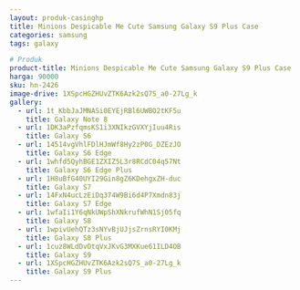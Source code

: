 ```yaml
---
layout: produk-casinghp
title: Minions Despicable Me Cute Samsung Galaxy S9 Plus Case
categories: samsung
tags: galaxy

# Produk
product-title: Minions Despicable Me Cute Samsung Galaxy S9 Plus Case
harga: 90000
sku: hn-2426
image-drive: 1XSpcHGZHUvZTK6Azk2sQ7S_a0-27Lg_k
gallery:
  - url: 1t_KbbJaJMNASi0EYEjRBl6UWBO2tKF5u
    title: Galaxy Note 8
  - url: 1DK3aPzfqmsKS1i3XNIkzGVXYjIuu4Ris
    title: Galaxy S6
  - url: 14514vgVhlFDlHJmWf8Hy2zP0G_DZEzJO
    title: Galaxy S6 Edge
  - url: 1whfd5QyhBGE1ZXIZ5L3r8RCdC04q57Nt
    title: Galaxy S6 Edge Plus
  - url: 1H8uBfG40UYI29Gin8gZ6KDehgxZH-duc
    title: Galaxy S7
  - url: 14FxN4ucLzEiDq374W9Bi6d4P7Xmdn83j
    title: Galaxy S7 Edge
  - url: 1wfaIi1Y6qNkUWpShXNkrufWhN1Sj05fq
    title: Galaxy S8
  - url: 1wpivUehQTz3sNYvBjUJjsZrnsRYI0KMj
    title: Galaxy S8 Plus
  - url: 1cuz8WLdDvOtqVxJKvG3MXKue61ILD4OB
    title: Galaxy S9
  - url: 1XSpcHGZHUvZTK6Azk2sQ7S_a0-27Lg_k
    title: Galaxy S9 Plus
---
```

